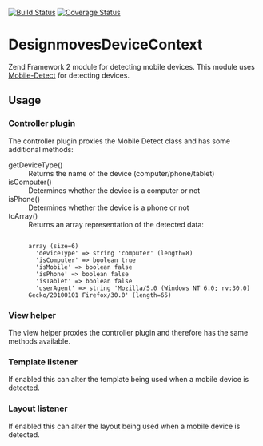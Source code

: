 [![Build Status](https://travis-ci.org/Designmoves/DesignmovesDeviceContext.svg?branch=master)](https://travis-ci.org/Designmoves/DesignmovesDeviceContext)
[![Coverage Status](https://coveralls.io/repos/Designmoves/DesignmovesDeviceContext/badge.png?branch=master)](https://coveralls.io/r/Designmoves/DesignmovesDeviceContext?branch=master)

DesignmovesDeviceContext
========================

Zend Framework 2 module for detecting mobile devices. This module uses
[Mobile-Detect](https://github.com/serbanghita/Mobile-Detect) for detecting devices.

## Usage

### Controller plugin

The controller plugin proxies the Mobile Detect class and has some additional methods:
<dl>
  <dt>getDeviceType()</dt>
  <dd>Returns the name of the device (computer/phone/tablet)</dd>
  <dt>isComputer()</dt>
  <dd>Determines whether the device is a computer or not</dd>
  <dt>isPhone()</dt>
  <dd>Determines whether the device is a phone or not</dd>
  <dt>toArray()</dt>
  <dd>Returns an array representation of the detected data:
<pre><code>
array (size=6)
  'deviceType' => string 'computer' (length=8)
  'isComputer' => boolean true
  'isMobile' => boolean false
  'isPhone' => boolean false
  'isTablet' => boolean false
  'userAgent' => string 'Mozilla/5.0 (Windows NT 6.0; rv:30.0) Gecko/20100101 Firefox/30.0' (length=65)
</code></pre>
  </dd>
</dl>

### View helper

The view helper proxies the controller plugin and therefore has the same methods available.

### Template listener

If enabled this can alter the template being used when a mobile device is detected.

### Layout listener

If enabled this can alter the layout being used when a mobile device is detected.
